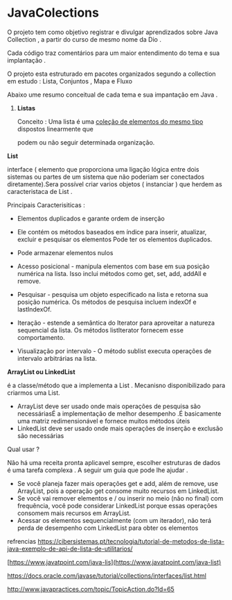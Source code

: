 # JavaColections



O projeto tem como objetivo registrar e divulgar aprendizados sobre Java Collection , a partir do curso de mesmo nome da Dio . 

Cada código traz comentários para um maior entendimento do tema e sua implantação . 

O projeto esta estruturado em pacotes organizados segundo a collection em estudo : Lista, Conjuntos , Mapa e Fluxo  

Abaixo ume resumo conceitual de cada tema e sua impantação em Java . 

1. **Listas** 

   Conceito : Uma lista é uma <u>coleção de elementos do mesmo tipo</u> dispostos linearmente que

   podem ou não seguir determinada organização.  



**List** 

interface  ( elemento que proporciona uma ligação lógica entre dois sistemas ou partes de um sistema que não poderiam ser conectados diretamente).Sera possível criar varios objetos ( instanciar ) que herdem as caracteristaca de List . 

Principais Caracterisiticas :

- Elementos duplicados e garante ordem de inserção
- Ele contém os métodos baseados em índice para inserir, atualizar, excluir e pesquisar os elementos  Pode ter os elementos duplicados. 
- Pode armazenar elementos nulos

- Acesso posicional - manipula elementos com base em sua posição numérica na lista. Isso inclui métodos como get, set, add, addAll e remove.
- Pesquisar - pesquisa um objeto especificado na lista e retorna sua posição numérica. Os métodos de pesquisa incluem indexOf e lastIndexOf.
- Iteração - estende a semântica do Iterator para aproveitar a natureza sequencial da lista. Os métodos listIterator fornecem esse comportamento.
- Visualização por intervalo - O método sublist executa operações de intervalo arbitrárias na lista.



**ArrayList ou LinkedList**  

é a classe/método  que a implementa a List . Mecanisno disponibilizado para criarmos uma List.  



- ArrayList deve ser usado onde mais operações de pesquisa são necessáriasÉ a implementação de melhor desempenho .É basicamente uma matriz redimensionável e  fornece  muitos métodos úteis
- LinkedList deve ser usado onde mais operações de inserção e exclusão são necessárias

Qual usar ? 

Não há uma receita pronta aplicavel sempre, escolher estruturas de dados é uma tarefa complexa . A seguir um guia que pode lhe ajudar . 

- Se você planeja fazer mais operações get e add, além de remove, use ArrayList, pois a operação get consome muito recursos  em LinkedList. 
- Se você vai remover elementos e / ou inserir no meio (não no final) com frequência, você pode considerar  LinkedList porque essas operações consomem mais recursos  em ArrayList.
- Acessar os elementos sequencialmente (com um iterador), não terá perda de desempenho com LinkedList para obter os elementos



refrencias 
https://cibersistemas.pt/tecnologia/tutorial-de-metodos-de-lista-java-exemplo-de-api-de-lista-de-utilitarios/

[https://www.javatpoint.com/java-lis](https://www.javatpoint.com/java-list)

https://docs.oracle.com/javase/tutorial/collections/interfaces/list.html

http://www.javapractices.com/topic/TopicAction.do?Id=65
